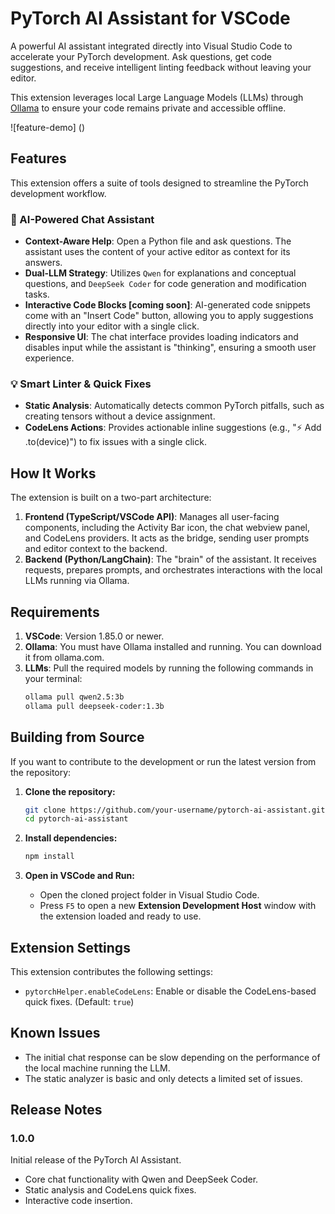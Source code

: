 # PyTorch AI Assistant for VSCode

A powerful AI assistant integrated directly into Visual Studio Code to accelerate your PyTorch development. Ask questions, get code suggestions, and receive intelligent linting feedback without leaving your editor.

This extension leverages local Large Language Models (LLMs) through [Ollama](https://ollama.com/) to ensure your code remains private and accessible offline.

![feature-demo] ()

## Features

This extension offers a suite of tools designed to streamline the PyTorch development workflow.

### 🤖 AI-Powered Chat Assistant
- **Context-Aware Help**: Open a Python file and ask questions. The assistant uses the content of your active editor as context for its answers.
- **Dual-LLM Strategy**: Utilizes `Qwen` for explanations and conceptual questions, and `DeepSeek Coder` for code generation and modification tasks.
- **Interactive Code Blocks [coming soon]**: AI-generated code snippets come with an "Insert Code" button, allowing you to apply suggestions directly into your editor with a single click.
- **Responsive UI**: The chat interface provides loading indicators and disables input while the assistant is "thinking", ensuring a smooth user experience.

### 💡 Smart Linter & Quick Fixes
- **Static Analysis**: Automatically detects common PyTorch pitfalls, such as creating tensors without a device assignment.
- **CodeLens Actions**: Provides actionable inline suggestions (e.g., "⚡ Add .to(device)") to fix issues with a single click.

## How It Works

The extension is built on a two-part architecture:

1.  **Frontend (TypeScript/VSCode API)**: Manages all user-facing components, including the Activity Bar icon, the chat webview panel, and CodeLens providers. It acts as the bridge, sending user prompts and editor context to the backend.
2.  **Backend (Python/LangChain)**: The "brain" of the assistant. It receives requests, prepares prompts, and orchestrates interactions with the local LLMs running via Ollama.

## Requirements

1.  **VSCode**: Version 1.85.0 or newer.
2.  **Ollama**: You must have Ollama installed and running. You can download it from ollama.com.
3.  **LLMs**: Pull the required models by running the following commands in your terminal:
    ```sh
    ollama pull qwen2.5:3b
    ollama pull deepseek-coder:1.3b
    ```

## Building from Source

If you want to contribute to the development or run the latest version from the repository:

1.  **Clone the repository:**
    ```sh
    git clone https://github.com/your-username/pytorch-ai-assistant.git
    cd pytorch-ai-assistant
    ```

2.  **Install dependencies:**
    ```sh
    npm install
    ```

3.  **Open in VSCode and Run:**
    - Open the cloned project folder in Visual Studio Code.
    - Press `F5` to open a new **Extension Development Host** window with the extension loaded and ready to use.


## Extension Settings

This extension contributes the following settings:

*   `pytorchHelper.enableCodeLens`: Enable or disable the CodeLens-based quick fixes. (Default: `true`)

## Known Issues

*   The initial chat response can be slow depending on the performance of the local machine running the LLM.
*   The static analyzer is basic and only detects a limited set of issues.

## Release Notes

### 1.0.0

Initial release of the PyTorch AI Assistant.
- Core chat functionality with Qwen and DeepSeek Coder.
- Static analysis and CodeLens quick fixes.
- Interactive code insertion.



